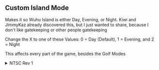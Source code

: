 ## Custom Island Mode

Makes it so Wuhu Island is either Day, Evening, or Night. Kiwi and JimmyKaz already discovered this, but I just wanted to share, because I don't like gatekeeping or other people gatekeeping

Change the X to one of these Values: 0 = Day (Default), 1 = Evening, and 2 = Night

This affects every part of the game, besides the Golf Modes
<details>
<summary>NTSC Rev 1</summary>

```powerpc
42000000 90000000
0426B667 0000000X
```
</details>
